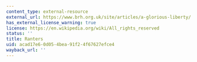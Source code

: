 ```yaml
---
content_type: external-resource
external_url: https://www.brh.org.uk/site/articles/a-glorious-liberty/
has_external_license_warning: true
license: https://en.wikipedia.org/wiki/All_rights_reserved
status: ''
title: Ranters
uid: acad17e6-0d05-4bea-91f2-4f67627efce4
wayback_url: ''
---
```


